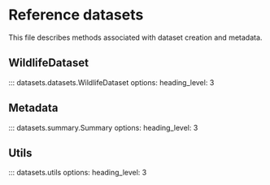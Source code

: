 # Reference datasets

This file describes methods associated with dataset creation and metadata.

## WildlifeDataset

::: datasets.datasets.WildlifeDataset
    options:
      heading_level: 3      

## Metadata

::: datasets.summary.Summary
    options:
      heading_level: 3   

## Utils

::: datasets.utils
    options:
      heading_level: 3
